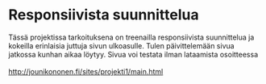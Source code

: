 <h1>Responsiivista suunnittelua</h1>

Tässä projektissa tarkoituksena on treenailla responsiivista suunnittelua ja kokeilla erinlaisia juttuja sivun ulkoasulle. Tulen päivittelemään sivua jatkossa kunhan aikaa löytyy.
Sivua voi testata ilman lataamista osoitteessa <br><br>
<a href="http://jounikononen.fi/sites/projekti1/main.html">http://jounikononen.fi/sites/projekti1/main.html</a>
